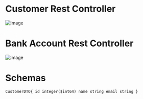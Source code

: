 
# Customer Rest Controller
![image](https://github.com/m-mourouh/ebanking-back/assets/60442896/cc857a18-a041-409b-a225-de24714ac090)

# Bank Account Rest Controller
![image](https://github.com/m-mourouh/ebanking-back/assets/60442896/fb6549d0-0504-48e6-9467-da9a00d78c7a)

# Schemas
`CustomerDTO{
id integer($int64)
name string
email string
}`

